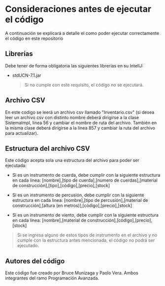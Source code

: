 # Consideraciones antes de ejecutar el código

A continuación se explicará a detalle el como poder ejecutar correctamente el código en este repositorio
## Librerías

Debe tener de forma obligatoria las siguientes librerias en su IntelIJ:
- stdUCN-7.1.jar
  > Si no cumple con este requisito, el código no se ejecutará.

## Archivo CSV

En este codigo se leerá un archivo csv llamado "Inventario.csv" (si desea leer un archivo csv con distinto nombre deberá dirigirse a la clase SistemaImpl, linea 56 y cambiar el nombre de ruta del archivo. También en la misma clase deberá dirigirse a la linea 857 y cambiar la ruta del archivo para actualizar).


## Estructura del archivo CSV

Este código acepta sola una estructura del archivo para poder ser ejecutada:
- Si es un instrumento de cuerda, debe cumplir con la siguiente estructura en cada linea: [nombre],[tipo de cuerda],[numero de cuerdas],[material de construcción],[tipo],[código],[precio],[stock]

- Si es un instrumento de percusión, debe cumplir con la siguiente estructura en cada linea: [nombre],[tipo de percusión],[material de construcción],[altura (en metros)],[código],[precio],[stock]

- Si es un instrumento de viento, debe cumplir con la siguiente estructura en cada linea: [nombre],[material de construcción],[código],[precio],[stock]
> Si se ingresa alguno de estos tipos de instrumento en el archivo y no cumple con la estructura antes mencionada, el código no podrá ser ejecutado.

## Autores del código

Este código fue creado por Bruce Munizaga y Paolo Vera. Ambos integrantes del ramo Programación Avanzada.

